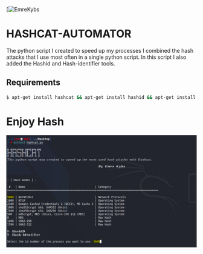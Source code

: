 [![EmreKybs](https://img.shields.io/badge/MadeBy-EmreKybs-black)
# HASHCAT-AUTOMATOR

The python script I created to speed up my processes
I combined the hash attacks that I use most often in a single python script.
In this script I also added the Hashid and Hash-identifier tools.

## Requirements
```bash
$ apt-get install hashcat && apt-get install hashid && apt-get install hash-identifier
```
# Enjoy Hash 

<img src="https://github.com/emrekybs/Hashcat-Automator/blob/main/myscripts.png">

